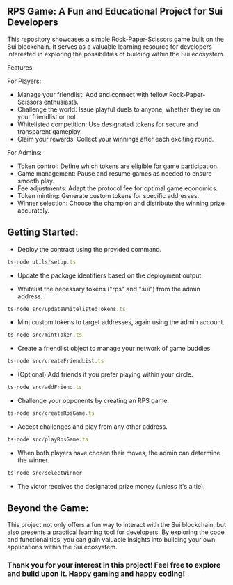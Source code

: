 ## RPS Game: A Fun and Educational Project for Sui Developers

This repository showcases a simple Rock-Paper-Scissors game built on the Sui blockchain. It serves as a valuable learning resource for developers interested in exploring the possibilities of building within the Sui ecosystem.

Features:

For Players:

- Manage your friendlist: Add and connect with fellow Rock-Paper-Scissors enthusiasts.
- Challenge the world: Issue playful duels to anyone, whether they're on your friendlist or not.
- Whitelisted competition: Use designated tokens for secure and transparent gameplay.
- Claim your rewards: Collect your winnings after each exciting round.

For Admins:

- Token control: Define which tokens are eligible for game participation.
- Game management: Pause and resume games as needed to ensure smooth play.
- Fee adjustments: Adapt the protocol fee for optimal game economics.
- Token minting: Generate custom tokens for specific addresses.
- Winner selection: Choose the champion and distribute the winning prize accurately.


## Getting Started:

- Deploy the contract using the provided command.

```ts
ts-node utils/setup.ts
```

- Update the package identifiers based on the deployment output.

- Whitelist the necessary tokens ("rps" and "sui") from the admin address.

```ts
ts-node src/updateWhitelistedTokens.ts
```

- Mint custom tokens to target addresses, again using the admin account.

```ts
ts-node src/mintToken.ts
```

- Create a friendlist object to manage your network of game buddies.

```ts
ts-node src/createFriendList.ts
```

- (Optional) Add friends if you prefer playing within your circle.

```ts
ts-node src/addFriend.ts
```

- Challenge your opponents by creating an RPS game.

```ts
ts-node src/createRpsGame.ts
```

- Accept challenges and play from any other address.

```ts
ts-node src/playRpsGame.ts
```

- When both players have chosen their moves, the admin can determine the winner.

```ts
ts-node src/selectWinner
```

- The victor receives the designated prize money (unless it's a tie).

## Beyond the Game:

This project not only offers a fun way to interact with the Sui blockchain, but also presents a practical learning tool for developers. By exploring the code and functionalities, you can gain valuable insights into building your own applications within the Sui ecosystem.

### Thank you for your interest in this project! Feel free to explore and build upon it. Happy gaming and happy coding!
